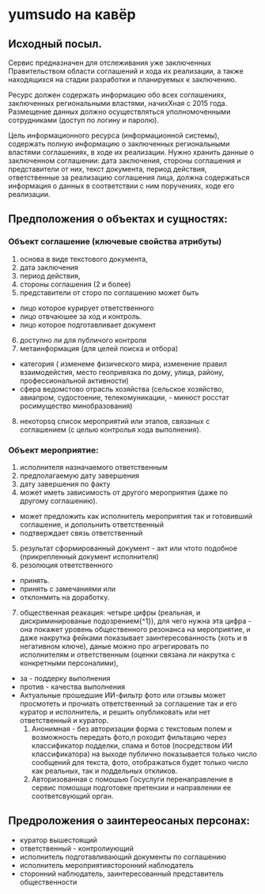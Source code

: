 # yumsudo на кавёр
## Исходный посыл.
Сервис предназначен для отслеживания уже заключенных Правительством области соглашений и хода их реализации, а также находящихся на стадии разработки и планируемых к заключению.

Ресурс должен содержать информацию обо всех соглашениях, заключенных региональными властями, начихХная с 2015 года. Размещение данных должно осуществляться уполномоченными сотрудниками (доступ по логину и паролю).

Цель информационного ресурса (информационной системы), содержать полную информацию о заключенных региональными властями соглашениях, в ходе их реализации. Нужно хранить данные о заключенном соглашении: дата заключения, стороны соглашения и представители от них, текст документа, период действия, ответственные за реализацию соглашения лица, должна содержаться информация о данных в соответствии с ним поручениях, ходе его реализации.

## Предположения о объектах и сущностях:
### Объект соглашение (ключевые свойства атрибуты)
  1. основа в виде текстового документа,
  2. дата заключения
  3. период действия,
  4. стороны соглашения (2 и более)
  5. представители от сторо по соглашению может быть 
   - лицо которое курирует ответственного
   - лицо отвчаюшее за ход и контроль.
   - лицо которое подготавливает документ
  6. доступно ли для публичого контроля
  7. метаинформация (для целей поиска и отбора)
   - категория ( изменеме физического мира, изменение правил взаимодейстия, место геопривязка по дому, улица, району, профессиональной активности)
   - сфера ведомстово отрасль хозяйства   (сельское хозяйство, авиапром, судостоение, телекомуникации,   - минюст росстат росимущество  минобразования) 
  8. некоторsq список мероприятий или этапов, связаных с соглашением (с целью контролья хода выполнения).
       
### Объект мероприятие: 
 1. исполнителя назначаемого ответственным
 2. предполагаемую дату завершения
 3. дату завершения по факту
 4. может иметь зависимость от другого мероприятия (даже по другому соглашению). 
  - может предложить как исполнитель мероприятия так и готовивший соглашение,  и допольнить ответственный  
  - подтверждает связь ответственный
 5. результат сформированный документ - акт или чтото подобное (прикрепленный документ
исполнителя)
 6. резолюция ответственного 
  - принять. 
  - принять с замечаниями или 
  - отклонмить на доработку.
 7. общественная реакация: четыре цифры (реальная, и дискриминированые подозрением{^1}), для чего нужна эта цифра - она покажет уровень общественного резонанса на мероприятие, и даже накрутка  фейками  показывает заинтересованность (хоть и в негативном ключе), даные можно про агрегировать по исполнителям и ответственным (оценки связана ли накрутка с  конкретными персоналими),
   - за - поддерку выполнения
   - против - качества выполнения
   - Актуальные прошедшие ИИ-фильтр фото или отзывы может просмотеть и прочиать ответственный за соглашение так и его куратор и исполнитель,  и решить опубликовать или нет ответственный и куратор.
      1. Анонимная - без авторизации форма с текстовым полем и возможность передать фото,п роходит фильтацию через классификатор подделки, спама и ботов (посредством ИИ классификатора) на выходе публично показывается только число сообщений для текста, фото,  отображаться будет только число как реальных, так и поддельных откликов.    
      2. Авторизованная с помошью Госуслуги перенаправление в сервис помошщи подготовке претензии и направлении ее соответсвующий орган.

## Предроложения о заинтереосаных персонах:
 * куратор вышестоящий
 * ответственный - контролиующий
 * исполнитель подготавливающий документы по соглашению
 * исполнитель мероприятиясторонний наблюдатель 
 * сторонний наблюдатель, заинтересованный представитель общественности 

